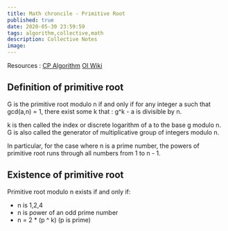 ```yaml
---
title: Math chroncile - Primitive Root
published: true
date: 2020-05-30 23:59:59
tags: algorithm,collective,math
description: Collective Notes
image:
---
```


Resources :
[CP Algorithm](https://cp-algorithms.com/algebra/primitive-root.html)
[OI Wiki](https://oi-wiki.org/math/primitive-root/)

## Definition of primitive root
G is the primitive root modulo n if and only if
for any integer a such that gcd(a,n) = 1, there exist
some k that : g^k - a is divisible by n.

k is then called the index or discrete logarithm of a
to the base g modulo n. G is also called the generator
of multiplicative group of integers modulo n.

In particular, for the case where n is a prime number,
the powers of primitive root runs through all numbers
from 1 to n - 1.

## Existence of primitive root
Primitive root modulo n exists if and only if:
- n is 1,2,4
- n is power of an odd prime number
- n = 2 * (p ^ k) (p is prime)
